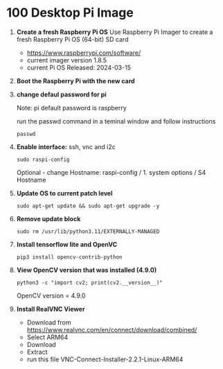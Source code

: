 # **100 Desktop Pi Image** 

1. **Create a fresh Raspberry Pi OS**
  Use Raspberry Pi Imager to create a fresh Raspberry Pi OS (64-bit) SD card
   - https://www.raspberrypi.com/software/
   - current imager version 1.8.5
   - current Pi OS Released: 2024-03-15
  
3. **Boot the Raspberry Pi with the new card**

1. **change defaul password for pi**

   Note: pi default password is raspberry

   run the passwd command in a teminal window and follow instructions
   
    ~~~
    passwd
    ~~~
    
1. **Enable interface:** ssh, vnc and i2c

    ~~~
    sudo raspi-config
    ~~~
    Optional - change Hostname: raspi-config / 1. system options / S4 Hostname 

1. **Update OS to current patch level**

    ~~~
    sudo apt-get update && sudo apt-get upgrade -y
    ~~~
    
1. **Remove update block**

    ~~~
    sudo rm /usr/lib/python3.11/EXTERNALLY-MANAGED
    ~~~
    
1. **Install tensorflow lite and OpenVC**

    ~~~
    pip3 install opencv-contrib-python
    ~~~

1. **View OpenCV version that was installed (4.9.0)**

    ~~~
    python3 -c "import cv2; print(cv2.__version__)"
    ~~~
    OpenCV version = 4.9.0

1. **Install RealVNC Viewer**

    - Download from https://www.realvnc.com/en/connect/download/combined/
    - Select ARM64
    - Download
    - Extract
    - run this file VNC-Connect-Installer-2.2.1-Linux-ARM64
   
